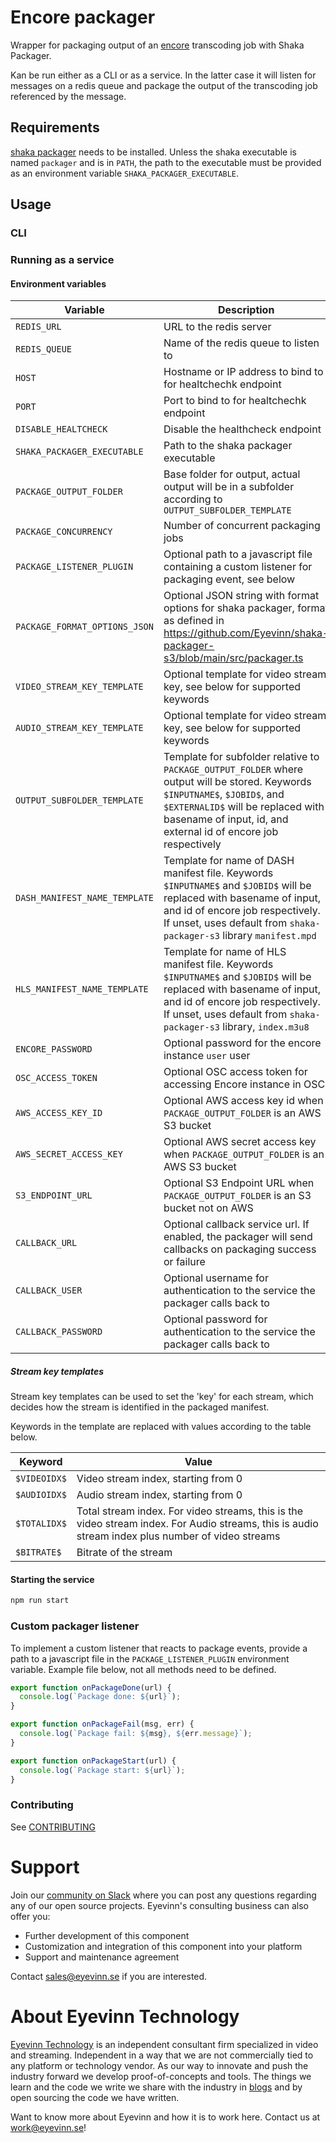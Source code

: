 # Encore packager

Wrapper for packaging output of an [encore](https://github.com/svt/encore) transcoding job with Shaka Packager.

Kan be run either as a CLI or as a service. In the latter case it will listen for messages on a redis queue and
package the output of the transcoding job referenced by the message.

## Requirements

[shaka packager](https://github.com/shaka-project/shaka-packager) needs to be installed. Unless the shaka executable is named `packager` and is in `PATH`, the path to the executable must be provided as an environment variable `SHAKA_PACKAGER_EXECUTABLE`.

## Usage

### CLI

### Running as a service

#### Environment variables

| Variable                      | Description                                                                                                                                                                                                                           | Default value            |
| ----------------------------- | ------------------------------------------------------------------------------------------------------------------------------------------------------------------------------------------------------------------------------------- | ------------------------ |
| `REDIS_URL`                   | URL to the redis server                                                                                                                                                                                                               | `redis://localhost:6379` |
| `REDIS_QUEUE`                 | Name of the redis queue to listen to                                                                                                                                                                                                  | `packaging-queue`        |
| `HOST`                        | Hostname or IP address to bind to for healtchechk endpoint                                                                                                                                                                            | `0.0.0.0`                |
| `PORT`                        | Port to bind to for healtchechk endpoint                                                                                                                                                                                              | `8000`                   |
| `DISABLE_HEALTCHECK`          | Disable the healthcheck endpoint                                                                                                                                                                                                      | `false`                  |
| `SHAKA_PACKAGER_EXECUTABLE`   | Path to the shaka packager executable                                                                                                                                                                                                 | `packager`               |
| `PACKAGE_OUTPUT_FOLDER`       | Base folder for output, actual output will be in a subfolder according to `OUTPUT_SUBFOLDER_TEMPLATE`                                                                                                                                 | `packaged`               |
| `PACKAGE_CONCURRENCY`         | Number of concurrent packaging jobs                                                                                                                                                                                                   | `1`                      |
| `PACKAGE_LISTENER_PLUGIN`     | Optional path to a javascript file containing a custom listener for packaging event, see below                                                                                                                                        |                          |
| `PACKAGE_FORMAT_OPTIONS_JSON` | Optional JSON string with format options for shaka packager, format as defined in https://github.com/Eyevinn/shaka-packager-s3/blob/main/src/packager.ts                                                                              |
| `VIDEO_STREAM_KEY_TEMPLATE`   | Optional template for video stream key, see below for supported keywords                                                                                                                                                              | `$VIDEOIDX$_$BITRATE$`   |
| `AUDIO_STREAM_KEY_TEMPLATE`   | Optional template for video stream key, see below for supported keywords                                                                                                                                                              | `$AUDIOIDX$`             |
| `OUTPUT_SUBFOLDER_TEMPLATE`   | Template for subfolder relative to `PACKAGE_OUTPUT_FOLDER` where output will be stored. Keywords `$INPUTNAME$`, `$JOBID$`, and `$EXTERNALID$` will be replaced with basename of input, id, and external id of encore job respectively | `$INPUTNAME$/$JOBID$`    |
| `DASH_MANIFEST_NAME_TEMPLATE` | Template for name of DASH manifest file. Keywords `$INPUTNAME$` and `$JOBID$` will be replaced with basename of input, and id of encore job respectively. If unset, uses default from `shaka-packager-s3` library `manifest.mpd`      |                          |
| `HLS_MANIFEST_NAME_TEMPLATE`  | Template for name of HLS manifest file. Keywords `$INPUTNAME$` and `$JOBID$` will be replaced with basename of input, and id of encore job respectively. If unset, uses default from `shaka-packager-s3` library, `index.m3u8`        |                          |
| `ENCORE_PASSWORD`             | Optional password for the encore instance `user` user                                                                                                                                                                                 |                          |
| `OSC_ACCESS_TOKEN`            | Optional OSC access token for accessing Encore instance in OSC                                                                                                                                                                        |                          |
| `AWS_ACCESS_KEY_ID`           | Optional AWS access key id when `PACKAGE_OUTPUT_FOLDER` is an AWS S3 bucket                                                                                                                                                           |                          |
| `AWS_SECRET_ACCESS_KEY`       | Optional AWS secret access key when `PACKAGE_OUTPUT_FOLDER` is an AWS S3 bucket                                                                                                                                                       |                          |
| `S3_ENDPOINT_URL`             | Optional S3 Endpoint URL when `PACKAGE_OUTPUT_FOLDER` is an S3 bucket not on AWS                                                                                                                                                      |                          |
| `CALLBACK_URL`                | Optional callback service url. If enabled, the packager will send callbacks on packaging success or failure                                                                                                                           |                          |
| `CALLBACK_USER`               | Optional username for authentication to the service the packager calls back to                                                                                                                                                        |                          |
| `CALLBACK_PASSWORD`           | Optional password for authentication to the service the packager calls back to                                                                                                                                                        |                          |

##### Stream key templates

Stream key templates can be used to set the 'key' for each stream, which decides how the stream is identified in the packaged manifest.

Keywords in the template are replaced with values according to the table below.

| Keyword      | Value                                                                                                                                             |
| ------------ | ------------------------------------------------------------------------------------------------------------------------------------------------- |
| `$VIDEOIDX$` | Video stream index, starting from 0                                                                                                               |
| `$AUDIOIDX$` | Audio stream index, starting from 0                                                                                                               |
| `$TOTALIDX$` | Total stream index. For video streams, this is the video stream index. For Audio streams, this is audio stream index plus number of video streams |
| `$BITRATE$`  | Bitrate of the stream                                                                                                                             |

#### Starting the service

```bash
npm run start
```

### Custom packager listener

To implement a custom listener that reacts to package events, provide a path to a javascript file
in the `PACKAGE_LISTENER_PLUGIN` environment variable. Example file below, not all methods need to be defined.

```javascript
export function onPackageDone(url) {
  console.log(`Package done: ${url}`);
}

export function onPackageFail(msg, err) {
  console.log(`Package fail: ${msg}, ${err.message}`);
}

export function onPackageStart(url) {
  console.log(`Package start: ${url}`);
}
```

<!--

## Requirements
Add any external project dependencies such as node.js version etc here

## Installation / Usage

Add clear instructions on how to use the project here

## Development

Add clear instructions on how to start development of the project here

-->

### Contributing

See [CONTRIBUTING](CONTRIBUTING.md)

# Support

Join our [community on Slack](http://slack.streamingtech.se) where you can post any questions regarding any of our open source projects. Eyevinn's consulting business can also offer you:

- Further development of this component
- Customization and integration of this component into your platform
- Support and maintenance agreement

Contact [sales@eyevinn.se](mailto:sales@eyevinn.se) if you are interested.

# About Eyevinn Technology

[Eyevinn Technology](https://www.eyevinntechnology.se) is an independent consultant firm specialized in video and streaming. Independent in a way that we are not commercially tied to any platform or technology vendor. As our way to innovate and push the industry forward we develop proof-of-concepts and tools. The things we learn and the code we write we share with the industry in [blogs](https://dev.to/video) and by open sourcing the code we have written.

Want to know more about Eyevinn and how it is to work here. Contact us at work@eyevinn.se!

